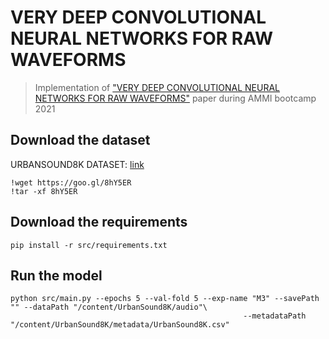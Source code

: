# VERY DEEP CONVOLUTIONAL NEURAL NETWORKS FOR RAW WAVEFORMS
> Implementation of ["VERY DEEP CONVOLUTIONAL NEURAL NETWORKS FOR RAW WAVEFORMS"](https://arxiv.org/pdf/1610.00087.pdf) paper during AMMI bootcamp 2021
## Download the dataset
URBANSOUND8K DATASET: [link](https://urbansounddataset.weebly.com/urbansound8k.html)
```
!wget https://goo.gl/8hY5ER 
!tar -xf 8hY5ER 
```
## Download the requirements
```
pip install -r src/requirements.txt
```
## Run the model
```
python src/main.py --epochs 5 --val-fold 5 --exp-name "M3" --savePath "" --dataPath "/content/UrbanSound8K/audio"\
                                                    --metadataPath "/content/UrbanSound8K/metadata/UrbanSound8K.csv"
```


